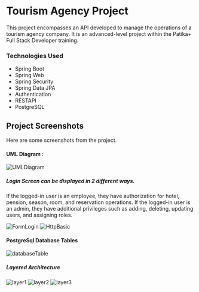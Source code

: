 
# Tourism Agency Project

This project encompasses an API developed to manage the operations of a tourism agency company. It is an advanced-level project within the Patika+ Full Stack Developer training.

### Technologies Used


- Spring Boot
- Spring Web
- Spring Security
- Spring Data JPA
- Authentication
- RESTAPI
- PostgreSQL






## Project Screenshots

Here are some screenshots from the project.

#### UML Diagram :
![UMLDiagram](/images/umlDiagram.png)

##### Login Screen can be displayed in 2 different ways.
If the logged-in user is an employee, they have authorization for hotel, pension, season, room, and reservation operations. If the logged-in user is an admin, they have additional privileges such as adding, deleting, updating users, and assigning roles.

![FormLogin](/images/formLogin.png)
![HttpBasic](/images/httpLogin.png)

#### PostgreSql Database Tables
![databaseTable](/images/databaseTable.png)

##### Layered Architecture
![layer1](/images/layer1.png)
![layer2](/images/layer2.png)
![layer3](/images/layer2.png)






